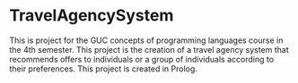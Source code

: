 # TravelAgencySystem
This is project for the GUC concepts of programming languages course in the 4th semester.
This project is the creation of a travel agency system that recommends offers to individuals or a group of individuals
according to their preferences.
This project is created in Prolog.
